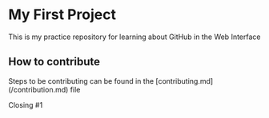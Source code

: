 # My First Project
 This is my practice repository for learning about GitHub in the Web Interface
 
## How to contribute

Steps to be contributing can be found in the [contributing.md] (/contribution.md) file 


Closing #1
